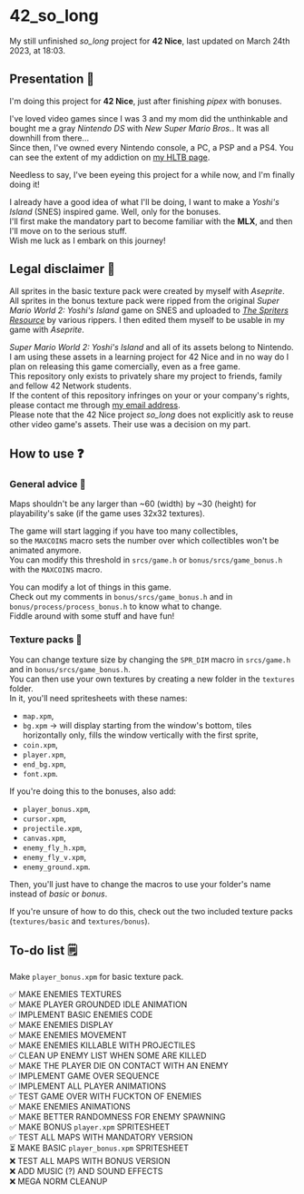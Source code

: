 # 42_so_long

My still unfinished *so_long* project for **42 Nice**, last updated on March 24th 2023, at 18:03.

## Presentation 👾

I'm doing this project for **42 Nice**, just after finishing *pipex* with bonuses.

I've loved video games since I was 3 and my mom did the unthinkable and bought me a gray *Nintendo DS* with *New Super Mario Bros.*. It was all downhill from there...  
Since then, I've owned every Nintendo console, a PC, a PSP and a PS4. You can see the extent of my addiction on [my HLTB page].

[my HLTB page]: https://howlongtobeat.com/user/SCOUNDREL

Needless to say, I've been eyeing this project for a while now, and I'm finally doing it!

I already have a good idea of what I'll be doing, I want to make a *Yoshi's Island* (SNES) inspired game. Well, only for the bonuses.  
I'll first make the mandatory part to become familiar with the **MLX**, and then I'll move on to the serious stuff.  
Wish me luck as I embark on this journey!

## Legal disclaimer 🔨

All sprites in the basic texture pack were created by myself with *Aseprite*.  
All sprites in the bonus texture pack were ripped from the original *Super Mario World 2: Yoshi's Island* game on SNES and uploaded to *[The Spriters Resource]* by various rippers. I then edited them myself to be usable in my game with *Aseprite*.  
  
*Super Mario World 2: Yoshi's Island* and all of its assets belong to Nintendo.  
I am using these assets in a learning project for 42 Nice and in no way do I plan on releasing this game comercially, even as a free game.  
This repository only exists to privately share my project to friends, family and fellow 42 Network students.  
If the content of this repository infringes on your or your company's rights, please contact me through [my email address].  
Please note that the 42 Nice project *so_long* does not explicitly ask to reuse other video game's assets. Their use was a decision on my part.  

[The Spriters Resource]: https://www.spriters-resource.com/snes/yoshiisland/
[my email address]: theopaquier2@gmail.com

## How to use ❓

### General advice 🧰

Maps shouldn't be any larger than ~60 (width) by ~30 (height) for playability's sake (if the game uses 32x32 textures).  
  
The game will start lagging if you have too many collectibles,  
so the `MAXCOINS` macro sets the number over which collectibles won't be animated anymore.  
You can modify this threshold in `srcs/game.h` or `bonus/srcs/game_bonus.h` with the `MAXCOINS` macro.  
  
You can modify a lot of things in this game.  
Check out my comments in `bonus/srcs/game_bonus.h` and in `bonus/process/process_bonus.h` to know what to change.  
Fiddle around with some stuff and have fun!  

### Texture packs 🎨

You can change texture size by changing the `SPR_DIM` macro in `srcs/game.h` and in `bonus/srcs/game_bonus.h`.  
You can then use your own textures by creating a new folder in the `textures` folder.  
In it, you'll need spritesheets with these names:
- `map.xpm`,
- `bg.xpm` -> will display starting from the window's bottom, tiles horizontally only, fills the window vertically with the first sprite,
- `coin.xpm`,
- `player.xpm`,
- `end_bg.xpm`,
- `font.xpm`.  

If you're doing this to the bonuses, also add:
- `player_bonus.xpm`,
- `cursor.xpm`,
- `projectile.xpm`,
- `canvas.xpm`,
- `enemy_fly_h.xpm`,
- `enemy_fly_v.xpm`,
- `enemy_ground.xpm`.  

Then, you'll just have to change the macros to use your folder's name instead of *basic* or *bonus*.  

If you're unsure of how to do this, check out the two included texture packs (`textures/basic` and `textures/bonus`).  

## To-do list 🗒️ 

Make `player_bonus.xpm` for basic texture pack.

✅ MAKE ENEMIES TEXTURES  
✅ MAKE PLAYER GROUNDED IDLE ANIMATION  
✅ IMPLEMENT BASIC ENEMIES CODE  
✅ MAKE ENEMIES DISPLAY  
✅ MAKE ENEMIES MOVEMENT  
✅ MAKE ENEMIES KILLABLE WITH PROJECTILES  
✅ CLEAN UP ENEMY LIST WHEN SOME ARE KILLED  
✅ MAKE THE PLAYER DIE ON CONTACT WITH AN ENEMY  
✅ IMPLEMENT GAME OVER SEQUENCE  
✅ IMPLEMENT ALL PLAYER ANIMATIONS  
✅ TEST GAME OVER WITH FUCKTON OF ENEMIES  
✅ MAKE ENEMIES ANIMATIONS  
✅ MAKE BETTER RANDOMNESS FOR ENEMY SPAWNING  
✅ MAKE BONUS `player.xpm` SPRITESHEET  
✅ TEST ALL MAPS WITH MANDATORY VERSION  
⏳ MAKE BASIC `player_bonus.xpm` SPRITESHEET  
❌ TEST ALL MAPS WITH BONUS VERSION  
❌ ADD MUSIC (?) AND SOUND EFFECTS  
❌ MEGA NORM CLEANUP  
